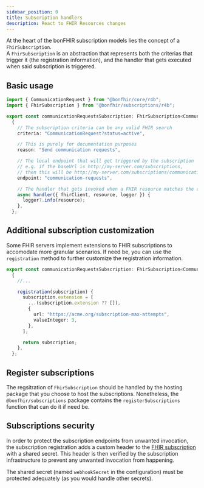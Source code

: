 ```yaml
---
sidebar_position: 0
title: Subscription handlers
description: React to FHIR Resources changes
---
```


At the heart of the bonFHIR subscription models lies the concept of a `FhirSubscription`.  
A `FhirSubscription` is an abstraction that represents both the criterias that trigger it (the registration information),
and the handler that gets executed when said subscription is triggered.

## Basic usage

```typescript
import { CommunicationRequest } from "@bonfhir/core/r4b";
import { FhirSubscription } from "@bonfhir/subscriptions/r4b";

export const communicationRequestsSubscription: FhirSubscription<CommunicationRequest> =
  {
    // The subscription criteria can be any valid FHIR search
    criteria: "CommunicationRequest?status=active",

    // This is purely for documentation purposes
    reason: "Send communication requests",

    // The local endpoint that will get triggered by the subscription
    // e.g. if the baseUrl is http://my-server.com/subscriptions,
    // then this will be http://my-server.com/subscriptions/communication-requests
    endpoint: "communication-requests",

    // The handler that gets invoked when a FHIR resource matches the criteria.
    async handler({ fhirClient, resource, logger }) {
      logger?.info(resource);
    },
  };
```

## Additional subscription customization

Some FHIR servers implement extensions to FHIR subscriptions to accomodate more granular scenarios.
If need be, you can use the `registration` method to further customize the registration information.

```typescript
export const communicationRequestsSubscription: FhirSubscription<CommunicationRequest> =
  {
    //...

    registration(subscription) {
      subscription.extension = [
        ...(subscription.extension ?? []),
        {
          url: "https://acme.org/subscription-max-attempts",
          valueInteger: 3,
        },
      ];

      return subscription;
    },
  };
```

## Register subscriptions

The regsitration of `FhirSubscription` should be handled by the hosting package that you choose to host the subscriptions.
Nonetheless, the `@bonfhir/subscriptions` package contains the `registerSubscriptions` function that can do it if need be.

## Subscriptions security

In order to protect the subscription endpoints from unwanted invocation, the subscription registration adds a custom header
to the [FHIR subscription](https://hl7.org/fhir/R4B/subscription-definitions.html#Subscription.channel.header) with a shared
secret. This header is then verified by the subscription infrastructure to prevent any unwanted invocation from happening.

The shared secret (named `webhookSecret` in the configuration) must be protected adequately (as you would handle other secrets).
